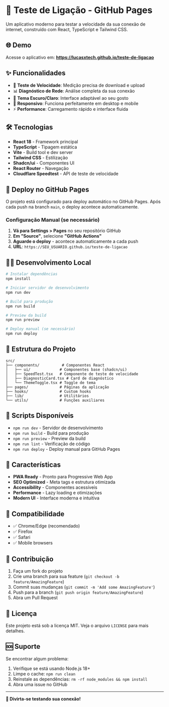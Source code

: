 # 🚀 Teste de Ligação - GitHub Pages

Um aplicativo moderno para testar a velocidade da sua conexão de internet, construído com React, TypeScript e Tailwind CSS.

## 🌐 Demo

Acesse o aplicativo em: **https://lucasxtech.github.io/teste-de-ligacao**

## ✨ Funcionalidades

- 🚀 **Teste de Velocidade**: Medição precisa de download e upload
- 📊 **Diagnóstico de Rede**: Análise completa da sua conexão
- 🌙 **Tema Escuro/Claro**: Interface adaptável ao seu gosto
- 📱 **Responsivo**: Funciona perfeitamente em desktop e mobile
- ⚡ **Performance**: Carregamento rápido e interface fluida

## 🛠️ Tecnologias

- **React 18** - Framework principal
- **TypeScript** - Tipagem estática
- **Vite** - Build tool e dev server
- **Tailwind CSS** - Estilização
- **Shadcn/ui** - Componentes UI
- **React Router** - Navegação
- **Cloudflare Speedtest** - API de teste de velocidade

## 🚀 Deploy no GitHub Pages

O projeto está configurado para deploy automático no GitHub Pages. Após cada push na branch `main`, o deploy acontece automaticamente.

### Configuração Manual (se necessário)

1. **Vá para Settings > Pages** no seu repositório GitHub
2. **Em "Source"**, selecione **"GitHub Actions"**
3. **Aguarde o deploy** - acontece automaticamente a cada push
4. **URL**: `https://SEU_USUARIO.github.io/teste-de-ligacao`

## 🏃‍♂️ Desenvolvimento Local

```bash
# Instalar dependências
npm install

# Iniciar servidor de desenvolvimento
npm run dev

# Build para produção
npm run build

# Preview da build
npm run preview

# Deploy manual (se necessário)
npm run deploy
```

## 📁 Estrutura do Projeto

```
src/
├── components/          # Componentes React
│   ├── ui/             # Componentes base (shadcn/ui)
│   ├── SpeedTest.tsx   # Componente de teste de velocidade
│   ├── DiagnosticCard.tsx # Card de diagnóstico
│   └── ThemeToggle.tsx # Toggle de tema
├── pages/              # Páginas da aplicação
├── hooks/              # Custom hooks
├── lib/                # Utilitários
└── utils/              # Funções auxiliares
```

## 🔧 Scripts Disponíveis

- `npm run dev` - Servidor de desenvolvimento
- `npm run build` - Build para produção
- `npm run preview` - Preview da build
- `npm run lint` - Verificação de código
- `npm run deploy` - Deploy manual para GitHub Pages

## 🌟 Características

- **PWA Ready** - Pronto para Progressive Web App
- **SEO Optimized** - Meta tags e estrutura otimizada
- **Accessibility** - Componentes acessíveis
- **Performance** - Lazy loading e otimizações
- **Modern UI** - Interface moderna e intuitiva

## 📱 Compatibilidade

- ✅ Chrome/Edge (recomendado)
- ✅ Firefox
- ✅ Safari
- ✅ Mobile browsers

## 🤝 Contribuição

1. Faça um fork do projeto
2. Crie uma branch para sua feature (`git checkout -b feature/AmazingFeature`)
3. Commit suas mudanças (`git commit -m 'Add some AmazingFeature'`)
4. Push para a branch (`git push origin feature/AmazingFeature`)
5. Abra um Pull Request

## 📄 Licença

Este projeto está sob a licença MIT. Veja o arquivo `LICENSE` para mais detalhes.

## 🆘 Suporte

Se encontrar algum problema:

1. Verifique se está usando Node.js 18+
2. Limpe o cache: `npm run clean`
3. Reinstale as dependências: `rm -rf node_modules && npm install`
4. Abra uma issue no GitHub

---

**🎉 Divirta-se testando sua conexão!**

